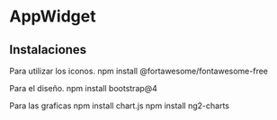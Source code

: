 # AppWidget
 
## Instalaciones

Para utilizar los iconos.
 npm install @fortawesome/fontawesome-free

Para el diseño.
npm install bootstrap@4

Para las graficas
npm install chart.js
npm install ng2-charts
